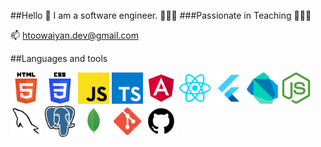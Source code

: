 ##Hello 👋 I am a software engineer. 🧑🏻‍💻
###Passionate in Teaching 👨🏼‍🏫

📫 htoowaiyan.dev@gmail.com

##Languages and tools

<p align="left"> 
<img src="./Tech Logo SVG/html-5-logo-svgrepo-com.svg"   alt="drawing" width="50"/>

<img src="./Tech Logo SVG/css-3-logo-svgrepo-com.svg"   alt="drawing" width="50"/>

<img src="./Tech Logo SVG/javascript-svgrepo-com.svg"   alt="drawing" width="50"/>

<img src="./Tech Logo SVG/typescript-icon-svgrepo-com.svg"   alt="drawing" width="50"/>

<img src="./Tech Logo SVG/angular-svgrepo-com.svg"   alt="drawing" width="50"/>

<img src="./Tech Logo SVG/react-svgrepo-com.svg"   alt="drawing" width="50"/>

<img src="./Tech Logo SVG/flutter-svgrepo-com.svg"   alt="drawing" width="50"/>

<img src="./Tech Logo SVG/dart-svgrepo-com.svg"   alt="drawing" width="50"/>

<img src="./Tech Logo SVG/nodejs-icon-svgrepo-com.svg"   alt="drawing" width="50"/>

<img src="./Tech Logo SVG/brand-mysql-svgrepo-com.svg"   alt="drawing" width="50"/>

<img src="./Tech Logo SVG/postgresql-svgrepo-com.svg"   alt="drawing" width="50"/>

<img src="./Tech Logo SVG/mongo-svgrepo-com.svg"   alt="drawing" width="50"/>

<img src="./Tech Logo SVG/git-svgrepo-com.svg"   alt="drawing" width="50"/>

<img src="./Tech Logo SVG/github-svgrepo-com.svg"   alt="drawing" width="50"/>
</p>
